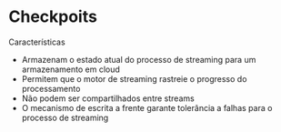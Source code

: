 # Checkpoits

Características

- Armazenam o estado atual do processo de streaming para um armazenamento em cloud
- Permitem que o motor de streaming rastreie o progresso do processamento
- Não podem ser compartilhados entre streams
- O mecanismo de escrita a frente garante tolerância a falhas para o processo de streaming
